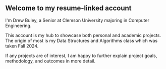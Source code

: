 ## Welcome to my resume-linked account

I'm Drew Buley, a Senior at Clemson University majoring in Computer Engineering. 

This account is my hub to showcase both personal and academic projects. The origin of most is my Data Structures and Algorithms class which was taken Fall 2024.

If any projects are of interest, I am happy to further explain project goals, methodology, and outcomes in more detail.

<!--
**drew-buley/drew-buley** is a ✨ _special_ ✨ repository because its `README.md` (this file) appears on your GitHub profile.

Here are some ideas to get you started:

- 🔭 I’m currently working on ...
- 🌱 I’m currently learning ...
- 👯 I’m looking to collaborate on ...
- 🤔 I’m looking for help with ...
- 💬 Ask me about ...
- 📫 How to reach me: ...
- 😄 Pronouns: ...
- ⚡ Fun fact: ...
-->

